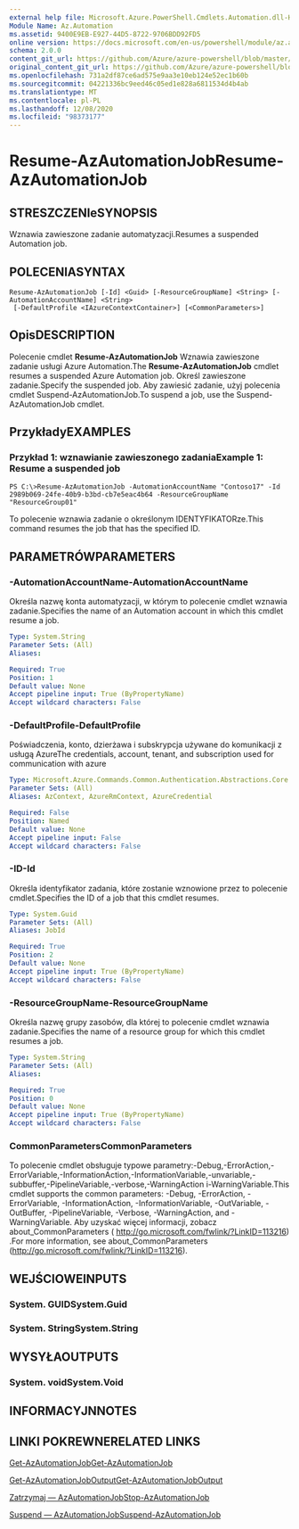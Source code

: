 ```yaml
---
external help file: Microsoft.Azure.PowerShell.Cmdlets.Automation.dll-Help.xml
Module Name: Az.Automation
ms.assetid: 9400E9EB-E927-44D5-8722-9706BDD92FD5
online version: https://docs.microsoft.com/en-us/powershell/module/az.automation/resume-azautomationjob
schema: 2.0.0
content_git_url: https://github.com/Azure/azure-powershell/blob/master/src/Automation/Automation/help/Resume-AzAutomationJob.md
original_content_git_url: https://github.com/Azure/azure-powershell/blob/master/src/Automation/Automation/help/Resume-AzAutomationJob.md
ms.openlocfilehash: 731a2df87ce6ad575e9aa3e10eb124e52ec1b60b
ms.sourcegitcommit: 04221336bc9eed46c05ed1e828a6811534d4b4ab
ms.translationtype: MT
ms.contentlocale: pl-PL
ms.lasthandoff: 12/08/2020
ms.locfileid: "98373177"
---
```

# <span data-ttu-id="25d41-101">Resume-AzAutomationJob</span><span class="sxs-lookup"><span data-stu-id="25d41-101">Resume-AzAutomationJob</span></span>

## <span data-ttu-id="25d41-102">STRESZCZENIe</span><span class="sxs-lookup"><span data-stu-id="25d41-102">SYNOPSIS</span></span>
<span data-ttu-id="25d41-103">Wznawia zawieszone zadanie automatyzacji.</span><span class="sxs-lookup"><span data-stu-id="25d41-103">Resumes a suspended Automation job.</span></span>

## <span data-ttu-id="25d41-104">POLECENIA</span><span class="sxs-lookup"><span data-stu-id="25d41-104">SYNTAX</span></span>

```
Resume-AzAutomationJob [-Id] <Guid> [-ResourceGroupName] <String> [-AutomationAccountName] <String>
 [-DefaultProfile <IAzureContextContainer>] [<CommonParameters>]
```

## <span data-ttu-id="25d41-105">Opis</span><span class="sxs-lookup"><span data-stu-id="25d41-105">DESCRIPTION</span></span>
<span data-ttu-id="25d41-106">Polecenie cmdlet **Resume-AzAutomationJob** Wznawia zawieszone zadanie usługi Azure Automation.</span><span class="sxs-lookup"><span data-stu-id="25d41-106">The **Resume-AzAutomationJob** cmdlet resumes a suspended Azure Automation job.</span></span>
<span data-ttu-id="25d41-107">Określ zawieszone zadanie.</span><span class="sxs-lookup"><span data-stu-id="25d41-107">Specify the suspended job.</span></span>
<span data-ttu-id="25d41-108">Aby zawiesić zadanie, użyj polecenia cmdlet Suspend-AzAutomationJob.</span><span class="sxs-lookup"><span data-stu-id="25d41-108">To suspend a job, use the Suspend-AzAutomationJob cmdlet.</span></span>

## <span data-ttu-id="25d41-109">Przykłady</span><span class="sxs-lookup"><span data-stu-id="25d41-109">EXAMPLES</span></span>

### <span data-ttu-id="25d41-110">Przykład 1: wznawianie zawieszonego zadania</span><span class="sxs-lookup"><span data-stu-id="25d41-110">Example 1: Resume a suspended job</span></span>
```
PS C:\>Resume-AzAutomationJob -AutomationAccountName "Contoso17" -Id 2989b069-24fe-40b9-b3bd-cb7e5eac4b64 -ResourceGroupName "ResourceGroup01"
```

<span data-ttu-id="25d41-111">To polecenie wznawia zadanie o określonym IDENTYFIKATORze.</span><span class="sxs-lookup"><span data-stu-id="25d41-111">This command resumes the job that has the specified ID.</span></span>

## <span data-ttu-id="25d41-112">PARAMETRÓW</span><span class="sxs-lookup"><span data-stu-id="25d41-112">PARAMETERS</span></span>

### <span data-ttu-id="25d41-113">-AutomationAccountName</span><span class="sxs-lookup"><span data-stu-id="25d41-113">-AutomationAccountName</span></span>
<span data-ttu-id="25d41-114">Określa nazwę konta automatyzacji, w którym to polecenie cmdlet wznawia zadanie.</span><span class="sxs-lookup"><span data-stu-id="25d41-114">Specifies the name of an Automation account in which this cmdlet resume a job.</span></span>

```yaml
Type: System.String
Parameter Sets: (All)
Aliases:

Required: True
Position: 1
Default value: None
Accept pipeline input: True (ByPropertyName)
Accept wildcard characters: False
```

### <span data-ttu-id="25d41-115">-DefaultProfile</span><span class="sxs-lookup"><span data-stu-id="25d41-115">-DefaultProfile</span></span>
<span data-ttu-id="25d41-116">Poświadczenia, konto, dzierżawa i subskrypcja używane do komunikacji z usługą Azure</span><span class="sxs-lookup"><span data-stu-id="25d41-116">The credentials, account, tenant, and subscription used for communication with azure</span></span>

```yaml
Type: Microsoft.Azure.Commands.Common.Authentication.Abstractions.Core.IAzureContextContainer
Parameter Sets: (All)
Aliases: AzContext, AzureRmContext, AzureCredential

Required: False
Position: Named
Default value: None
Accept pipeline input: False
Accept wildcard characters: False
```

### <span data-ttu-id="25d41-117">-ID</span><span class="sxs-lookup"><span data-stu-id="25d41-117">-Id</span></span>
<span data-ttu-id="25d41-118">Określa identyfikator zadania, które zostanie wznowione przez to polecenie cmdlet.</span><span class="sxs-lookup"><span data-stu-id="25d41-118">Specifies the ID of a job that this cmdlet resumes.</span></span>

```yaml
Type: System.Guid
Parameter Sets: (All)
Aliases: JobId

Required: True
Position: 2
Default value: None
Accept pipeline input: True (ByPropertyName)
Accept wildcard characters: False
```

### <span data-ttu-id="25d41-119">-ResourceGroupName</span><span class="sxs-lookup"><span data-stu-id="25d41-119">-ResourceGroupName</span></span>
<span data-ttu-id="25d41-120">Określa nazwę grupy zasobów, dla której to polecenie cmdlet wznawia zadanie.</span><span class="sxs-lookup"><span data-stu-id="25d41-120">Specifies the name of a resource group for which this cmdlet resumes a job.</span></span>

```yaml
Type: System.String
Parameter Sets: (All)
Aliases:

Required: True
Position: 0
Default value: None
Accept pipeline input: True (ByPropertyName)
Accept wildcard characters: False
```

### <span data-ttu-id="25d41-121">CommonParameters</span><span class="sxs-lookup"><span data-stu-id="25d41-121">CommonParameters</span></span>
<span data-ttu-id="25d41-122">To polecenie cmdlet obsługuje typowe parametry:-Debug,-ErrorAction,-ErrorVariable,-InformationAction,-InformationVariable,-unvariable,-subbuffer,-PipelineVariable,-verbose,-WarningAction i-WarningVariable.</span><span class="sxs-lookup"><span data-stu-id="25d41-122">This cmdlet supports the common parameters: -Debug, -ErrorAction, -ErrorVariable, -InformationAction, -InformationVariable, -OutVariable, -OutBuffer, -PipelineVariable, -Verbose, -WarningAction, and -WarningVariable.</span></span> <span data-ttu-id="25d41-123">Aby uzyskać więcej informacji, zobacz about_CommonParameters ( http://go.microsoft.com/fwlink/?LinkID=113216) .</span><span class="sxs-lookup"><span data-stu-id="25d41-123">For more information, see about_CommonParameters (http://go.microsoft.com/fwlink/?LinkID=113216).</span></span>

## <span data-ttu-id="25d41-124">WEJŚCIOWE</span><span class="sxs-lookup"><span data-stu-id="25d41-124">INPUTS</span></span>

### <span data-ttu-id="25d41-125">System. GUID</span><span class="sxs-lookup"><span data-stu-id="25d41-125">System.Guid</span></span>

### <span data-ttu-id="25d41-126">System. String</span><span class="sxs-lookup"><span data-stu-id="25d41-126">System.String</span></span>

## <span data-ttu-id="25d41-127">WYSYŁA</span><span class="sxs-lookup"><span data-stu-id="25d41-127">OUTPUTS</span></span>

### <span data-ttu-id="25d41-128">System. void</span><span class="sxs-lookup"><span data-stu-id="25d41-128">System.Void</span></span>

## <span data-ttu-id="25d41-129">INFORMACYJN</span><span class="sxs-lookup"><span data-stu-id="25d41-129">NOTES</span></span>

## <span data-ttu-id="25d41-130">LINKI POKREWNE</span><span class="sxs-lookup"><span data-stu-id="25d41-130">RELATED LINKS</span></span>

[<span data-ttu-id="25d41-131">Get-AzAutomationJob</span><span class="sxs-lookup"><span data-stu-id="25d41-131">Get-AzAutomationJob</span></span>](./Get-AzAutomationJob.md)

[<span data-ttu-id="25d41-132">Get-AzAutomationJobOutput</span><span class="sxs-lookup"><span data-stu-id="25d41-132">Get-AzAutomationJobOutput</span></span>](./Get-AzAutomationJobOutput.md)

[<span data-ttu-id="25d41-133">Zatrzymaj — AzAutomationJob</span><span class="sxs-lookup"><span data-stu-id="25d41-133">Stop-AzAutomationJob</span></span>](./Stop-AzAutomationJob.md)

[<span data-ttu-id="25d41-134">Suspend — AzAutomationJob</span><span class="sxs-lookup"><span data-stu-id="25d41-134">Suspend-AzAutomationJob</span></span>](./Suspend-AzAutomationJob.md)


